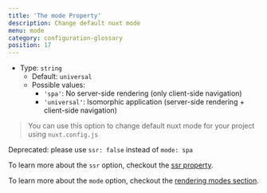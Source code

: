 ```yaml
---
title: 'The mode Property'
description: Change default nuxt mode
menu: mode
category: configuration-glossary
position: 17
---
```


- Type: `string`
  - Default: `universal`
  - Possible values:
    - `'spa'`: No server-side rendering (only client-side navigation)
    - `'universal'`: Isomorphic application (server-side rendering + client-side navigation)

> You can use this option to change default nuxt mode for your project using `nuxt.config.js`


<base-alert type="warning">

Deprecated: please use `ssr: false` instead of `mode: spa`

</base-alert>


<base-alert type="next">

To learn more about the `ssr` option, checkout the [ssr property](/guides/configuration-glossary/configuration-ssr).

</base-alert>

<base-alert type="next">

To learn more about the `mode` option, checkout the [rendering modes section](/guides/features/rendering-modes).

</base-alert>

